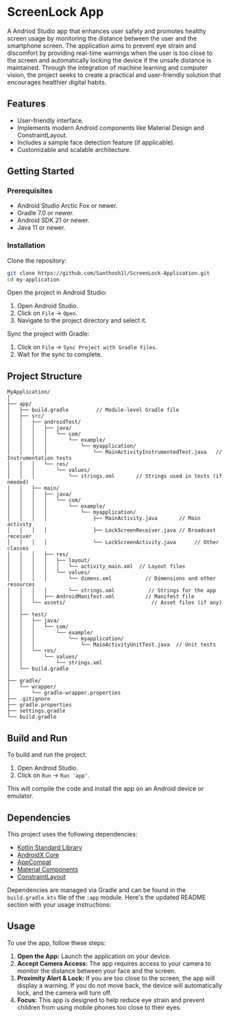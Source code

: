 # ScreenLock App


A Andriod Studio app that enhances user safety and promotes healthy screen usage by monitoring the distance between the user and the smartphone screen. The application aims to prevent eye strain and discomfort by providing real-time warnings when the user is too close to the screen and automatically locking the device if the unsafe distance is maintained. Through the integration of machine learning and computer vision, the project seeks to create a practical and user-friendly solution that encourages healthier digital habits.
## Features

- User-friendly interface.
- Implements modern Android components like Material Design and ConstraintLayout.
- Includes a sample face detection feature (if applicable).
- Customizable and scalable architecture.

## Getting Started

### Prerequisites

- Android Studio Arctic Fox or newer.
- Gradle 7.0 or newer.
- Android SDK 21 or newer.
- Java 11 or newer.

### Installation

Clone the repository:

```bash
git clone https://github.com/Santhosh1l/ScreenLock-Application.git
cd my-application
```

Open the project in Android Studio:

1. Open Android Studio.
2. Click on `File` -> `Open`.
3. Navigate to the project directory and select it.

Sync the project with Gradle:

1. Click on `File` -> `Sync Project with Gradle Files`.
2. Wait for the sync to complete.

## Project Structure

```plaintext
MyApplication/
│
├── app/
│   ├── build.gradle         // Module-level Gradle file
│   ├── src/
│   │   ├── androidTest/
│   │   │   ├── java/
│   │   │   │   └── com/
│   │   │   │       └── example/
│   │   │   │           └── myapplication/
│   │   │   │               └── MainActivityInstrumentedTest.java   // Instrumentation tests
│   │   │   └── res/
│   │   │       └── values/
│   │   │           └── strings.xml       // Strings used in tests (if needed)
│   │   ├── main/
│   │   │   ├── java/
│   │   │   │   └── com/
│   │   │   │       └── example/
│   │   │   │           └── myapplication/
│   │   │   │               ├── MainActivity.java       // Main activity
│   │   │   │               ├── LockScreenReceiver.java // Broadcast receiver
│   │   │   │               └── LockScreenActivity.java      // Other classes
│   │   │   ├── res/
│   │   │   │   ├── layout/
│   │   │   │   │   └── activity_main.xml  // Layout files
│   │   │   │   └── values/
│   │   │   │       └── dimens.xml           // Dimensions and other resources
│   │   │   │       └── strings.xml           // Strings for the app
│   │   │   ├── AndroidManifest.xml          // Manifest file
│   │   └── assets/                            // Asset files (if any)
│   │
│   ├── test/
│   │   ├── java/
│   │   │   └── com/
│   │   │       └── example/
│   │   │           └── myapplication/
│   │   │               └── MainActivityUnitTest.java  // Unit tests
│   │   └── res/
│   │       └── values/
│   │           └── strings.xml
│   └── build.gradle
│
├── gradle/
│   └── wrapper/
│       └── gradle-wrapper.properties
├── .gitignore
├── gradle.properties
├── settings.gradle
└── build.gradle

```

## Build and Run

To build and run the project:

1. Open Android Studio.
2. Click on `Run` -> `Run 'app'`.

This will compile the code and install the app on an Android device or emulator.

## Dependencies

This project uses the following dependencies:

- [Kotlin Standard Library](https://kotlinlang.org/api/latest/jvm/stdlib/)
- [AndroidX Core](https://developer.android.com/jetpack/androidx/releases/core)
- [AppCompat](https://developer.android.com/jetpack/androidx/releases/appcompat)
- [Material Components](https://material.io/develop/android)
- [ConstraintLayout](https://developer.android.com/reference/androidx/constraintlayout/widget/ConstraintLayout)

Dependencies are managed via Gradle and can be found in the `build.gradle.kts` file of the `:app` module.
Here's the updated README section with your usage instructions:


## Usage

To use the app, follow these steps:

1. **Open the App:** Launch the application on your device.
2. **Accept Camera Access:** The app requires access to your camera to monitor the distance between your face and the screen.
3. **Proximity Alert & Lock:** If you are too close to the screen, the app will display a warning. If you do not move back, the device will automatically lock, and the camera will turn off.
4. **Focus:** This app is designed to help reduce eye strain and prevent children from using mobile phones too close to their eyes.

